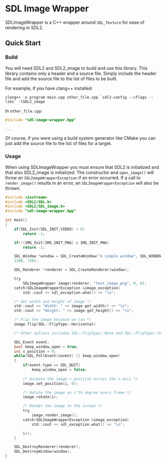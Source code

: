 # SDL Image Wrapper
SDLImageWrapper is a C++ wrapper around `SDL_Texture` for ease of rendering in SDL2.

## Quick Start

### Build

You will need SDL2 and SDL2_image to build and use this library. This library contains only a header and a source file. Simply include the header file and add the source file to the list of files to be built.

For example, if you have clang++ installed:

```clang++ -o program main.cpp other_file.cpp `sdl2-config --cflags --libs` -lSDL2_image```

In `other_file.cpp`:

```c
#include "sdl-image-wrapper.hpp"

...
```

Of course, if you were using a build system generator like CMake you can just add the source file to the list of files for a target.

### Usage

When using SDLImageWrapper you must ensure that SDL2 is initialized and that also SDL2_image is initialized. The constructor and `open_image()` will throw an `SDLImageWrapperException` if an error occurred. If a call to `render_image()` results in an error, an `SDLImageWrapperException` will also be thrown.

```c
#include <iostream>
#include <SDL2/SDL.h>
#include <SDL2/SDL_image.h>
#include "sdl-image-wrapper.hpp"

int main()
{
    if(SDL_Init(SDL_INIT_VIDEO) < 0)
        return -1;

    if(!(IMG_Init(IMG_INIT_PNG) & IMG_INIT_PNG)
        return -1;

    SDL_Window *window = SDL_CreateWindow("A simple window", SDL_WINDOWPOS_CENTERED, SDL_WINDOWPOS_CENTERED,
    1280, 720);

    SDL_Renderer *renderer = SDL_CreateRenderer(window);

    try
        SDLImageWrapper image(renderer, "test_image.png", 0, 0);
    catch(SDLImageWrapperException &image_exception)
        std::cout << sdl_exception.what() << "\n";

    /* Get width and height of image */
    std::cout << "Width: " << image.get_width() << "\n";
    std::cout << "Height: " << image.get_height() << "\n";

    /* Flip the image because we can */
    image.flip(SDL::FlipType::Horizontal)

    /* Other options includue SDL::FlipType::None and SDL::FlipType::Vertical */

    SDL_Event event;
    bool keep_window_open = true;
    int x_position = 0;
    while(SDL_PollEvent(&event) || keep_window_open)
    {
        if(event.type == SDL_QUIT)
            keep_window_open = false;
        
        /* Animate the image's position across the x-axis */
        image.set_position(i, 0);

        /* Rotate the image an i'th degree every frame */
        image.rotate(i);

        /* Render the image to the screen */
        try
            image.render_image();
        catch(SDLImageWrapperException &image_exception)
            std::cout << sdl_exception.what() << "\n";

        i++;
    }

    SDL_DestroyRenderer(renderer);
    SDL_DestroyWindow(window);
}
```

